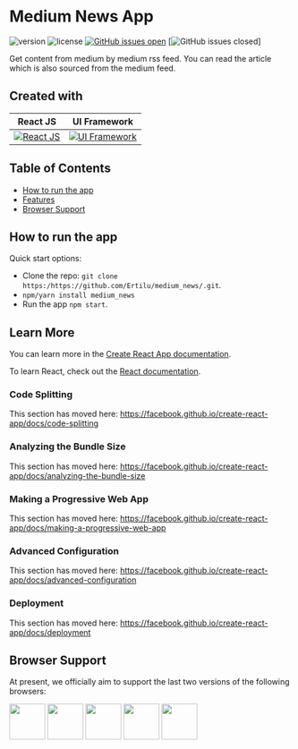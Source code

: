 # Medium News App

![version](https://img.shields.io/badge/version-1.1.0-blue.svg) ![license](https://img.shields.io/badge/license-MIT-blue.svg) [![GitHub issues open](https://img.shields.io/github/issues/creativetimofficial/paper-dashboard-react.svg?maxAge=2592000)]() [![GitHub issues closed](https://img.shields.io/github/issues-closed-raw/creativetimofficial/paper-dashboard-react.svg?maxAge=2592000)]

Get content from medium by medium rss feed. You can read the article which is also sourced from the medium feed. 

## Created with

| React JS | UI Framework |
| --- | --- |
| [![React JS](https://www.fastsolutionlab.com/common/images/reactjs_icon.png)](https://reactjs.org) | [![UI Framework](https://gw.alipayobjects.com/zos/rmsportal/KDpgvguMpGfqaHPjicRK.svg)](https://ant.design/)

## Table of Contents

* [How to run the app](#How-to-run-the-app)
* [Features](#features)
* [Browser Support](#browser-support)

## How to run the app

Quick start options:

- Clone the repo: `git clone https:/https://github.com/Ertilu/medium_news/.git`.
- `npm/yarn install medium_news`
- Run the app `npm start`.


## Learn More

You can learn more in the [Create React App documentation](https://facebook.github.io/create-react-app/docs/getting-started).

To learn React, check out the [React documentation](https://reactjs.org/).

### Code Splitting

This section has moved here: https://facebook.github.io/create-react-app/docs/code-splitting

### Analyzing the Bundle Size

This section has moved here: https://facebook.github.io/create-react-app/docs/analyzing-the-bundle-size

### Making a Progressive Web App

This section has moved here: https://facebook.github.io/create-react-app/docs/making-a-progressive-web-app

### Advanced Configuration

This section has moved here: https://facebook.github.io/create-react-app/docs/advanced-configuration

### Deployment

This section has moved here: https://facebook.github.io/create-react-app/docs/deployment

## Browser Support

At present, we officially aim to support the last two versions of the following browsers:

<img src="https://s3.amazonaws.com/creativetim_bucket/github/browser/chrome.png" width="64" height="64"> <img src="https://s3.amazonaws.com/creativetim_bucket/github/browser/firefox.png" width="64" height="64"> <img src="https://s3.amazonaws.com/creativetim_bucket/github/browser/edge.png" width="64" height="64"> <img src="https://s3.amazonaws.com/creativetim_bucket/github/browser/safari.png" width="64" height="64"> <img src="https://s3.amazonaws.com/creativetim_bucket/github/browser/opera.png" width="64" height="64">
